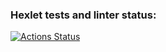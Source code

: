 ### Hexlet tests and linter status:
[![Actions Status](https://github.com/mbelveder/python-project-49/workflows/hexlet-check/badge.svg)](https://github.com/mbelveder/python-project-49/actions)
